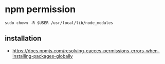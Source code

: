 # npm permission

```shell
sudo chown -R $USER /usr/local/lib/node_modules
```


## installation
- https://docs.npmjs.com/resolving-eacces-permissions-errors-when-installing-packages-globally
